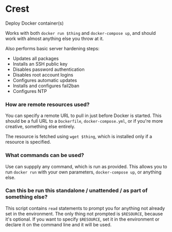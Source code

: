 # Crest

Deploy Docker container(s)

Works with both `docker run $thing` and `docker-compose up`, and should work with almost anything else you throw at it. 

Also performs basic server hardening steps:

- Updates all packages
- Installs an SSH public key
- Disables password authentication
- Disables root account logins
- Configures automatic updates
- Installs and configures fail2ban
- Configures NTP

### How are remote resources used?

You can specify a remote URL to pull in just before Docker is started. This should be a full URL to a `Dockerfile`, `docker-compose.yml`, or if you're more creative, something else entirely.

The resource is fetched using `wget $thing`, which is installed only if a resource is specified. 

### What commands can be used?

Use can suppply any command, which is run as provided. This allows you to run `docker run` with your own parameters, `docker-compose up`, or anything else.

### Can this be run this standalone / unattended / as part of something else?

This script contains `read` statements to prompt you for anything not already set in the environment. The only thing not prompted is `$RESOURCE`, because it's optional. If you want to specify `$RESOURCE`, set it in the environment or declare it on the command line and it will be used. 
